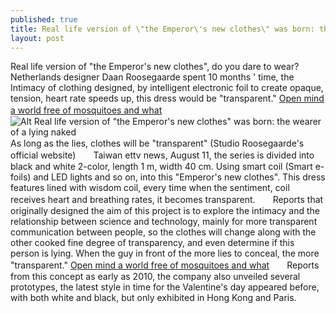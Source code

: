```yaml
---
published: true
title: Real life version of \"the Emperor\'s new clothes\" was born: the wearer of a lying naked
layout: post
---
```

Real life version of \"the Emperor\'s new clothes\", do you dare to wear? Netherlands designer Daan Roosegaarde spent 10 months \' time, the Intimacy of clothing designed, by intelligent electronic foil to create opaque, tension, heart rate speeds up, this dress would be \"transparent.\" [Open mind a world free of mosquitoes and what](http://minibluetooth.blogspot.com/2016/04/open-mind-world-free-of-mosquitoes-and.html)　　![Alt Real life version of \"the Emperor\'s new clothes\" was born: the wearer of a lying naked](https://c2.staticflickr.com/2/1447/25959720273_5c7341af49_z.jpg)　　As long as the lies, clothes will be \"transparent\" (Studio Roosegaarde\'s official website)　　Taiwan ettv news, August 11, the series is divided into black and white 2-color, length 1 m, width 40 cm. Using smart coil (Smart e-foils) and LED lights and so on, into this \"Emperor\'s new clothes\". This dress features lined with wisdom coil, every time when the sentiment, coil receives heart and breathing rates, it becomes transparent.　　Reports that originally designed the aim of this project is to explore the intimacy and the relationship between science and technology, mainly for more transparent communication between people, so the clothes will change along with the other cooked fine degree of transparency, and even determine if this person is lying. When the guy in front of the more lies to conceal, the more \"transparent.\" [Open mind a world free of mosquitoes and what](http://minibluetooth.blogspot.com/2016/04/open-mind-world-free-of-mosquitoes-and.html)　　Reports from this concept as early as 2010, the company also unveiled several prototypes, the latest style in time for the Valentine\'s day appeared before, with both white and black, but only exhibited in Hong Kong and Paris.
